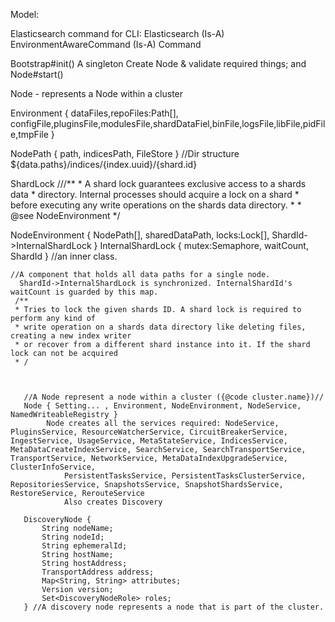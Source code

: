 Model:
   
   Elasticsearch command for CLI:
        Elasticsearch (Is-A) EnvironmentAwareCommand (Is-A) Command
    
   Bootstrap#init()
        A singleton
        Create Node & validate required things; and Node#start()
         
   Node - represents a Node within a cluster
   
   Environment { dataFiles,repoFiles:Path[], configFile,pluginsFile,modulesFile,shardDataFiel,binFile,logsFile,libFile,pidFile,tmpFile }
   
   NodePath { path, indicesPath, FileStore } //Dir structure ${data.paths}/indices/{index.uuid}/{shard.id}

   ShardLock ///**
                * A shard lock guarantees exclusive access to a shards data
                * directory. Internal processes should acquire a lock on a shard
                * before executing any write operations on the shards data directory.
                *
                * @see NodeEnvironment
                */
   
   NodeEnvironment { NodePath[], sharedDataPath, locks:Lock[], ShardId->InternalShardLock } 
        InternalShardLock { mutex:Semaphore, waitCount, ShardId } //an inner class.
                     
    //A component that holds all data paths for a single node.
      ShardId->InternalShardLock is synchronized. InternalShardId's waitCount is guarded by this map. 
     /**
     * Tries to lock the given shards ID. A shard lock is required to perform any kind of
     * write operation on a shards data directory like deleting files, creating a new index writer
     * or recover from a different shard instance into it. If the shard lock can not be acquired
     * /
                    
   
       
       //A Node represent a node within a cluster ({@code cluster.name})//
       Node { Setting... , Environment, NodeEnvironment, NodeService, NamedWriteableRegistry }
            Node creates all the services required: NodeService, PluginsService, ResourceWatcherService, CircuitBreakerService, IngestService, UsageService, MetaStateService, IndicesService, MetaDataCreateIndexService, SearchService, SearchTransportService, TransportService, NetworkService, MetaDataIndexUpgradeService, ClusterInfoService, 
                PersistentTasksService, PersistentTasksClusterService, RepositoriesService, SnapshotsService, SnapshotShardsService, RestoreService, RerouteService
                Also creates Discovery
            
       DiscoveryNode { 
           String nodeName;
           String nodeId;
           String ephemeralId;
           String hostName;
           String hostAddress;
           TransportAddress address;
           Map<String, String> attributes;
           Version version;
           Set<DiscoveryNodeRole> roles;
       } //A discovery node represents a node that is part of the cluster.
   
   